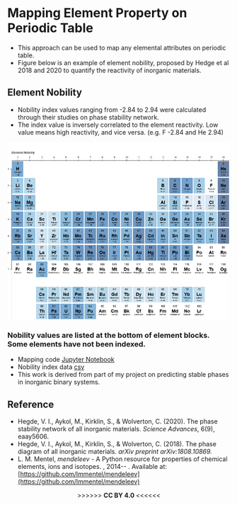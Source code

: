 # Mapping Element Property on Periodic Table
- This approach can be used to map any elemental attributes on periodic table.
- Figure below is an example of element nobility, proposed by Hedge et al 2018 and 2020 to quantify the reactivity of inorganic materials.   

## Element Nobility
- Nobility index values ranging from -2.84 to 2.94 were calculated through their studies on phase stability network. 
- The index value is inversely correlated to the element reactivity. Low value means high reactivity, and vice versa. (e.g. F -2.84 and He 2.94)

<img src="https://github.com/er1czz/element_nobility/blob/master/bokeh_plot.png?raw=true" align = "center" alt="drawing">

### Nobility values are listed at the bottom of element blocks. Some elements have not been indexed.  

- Mapping code [Jupyter Notebook](https://github.com/er1czz/elements/blob/master/mapping_element_nobility.ipynb)   
- Nobility index data [csv](https://github.com/er1czz/elements/blob/master/nobility_index.csv)   
- This work is derived from part of my project on predicting stable phases in inorganic binary systems.

## Reference
- Hegde, V. I., Aykol, M., Kirklin, S., & Wolverton, C. (2020). The phase stability network of all inorganic materials. <em>Science Advances</em>, 6(9), eaay5606.
- Hegde, V. I., Aykol, M., Kirklin, S., & Wolverton, C. (2018). The phase diagram of all inorganic materials. <em>arXiv preprint arXiv:1808.10869.</em>
- L. M. Mentel, <em>mendeleev</em> - A Python resource for properties of chemical elements, ions and isotopes. , 2014-- . Available at: [https://github.com/lmmentel/mendeleev](https://github.com/lmmentel/mendeleev)
<p align="center">  >>>>>> <b> CC BY 4.0 </b> <<<<<<</p>
